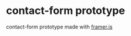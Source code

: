 contact-form prototype
============

contact-form prototype made with [framer.js](http://framerjs.com/index.html)
